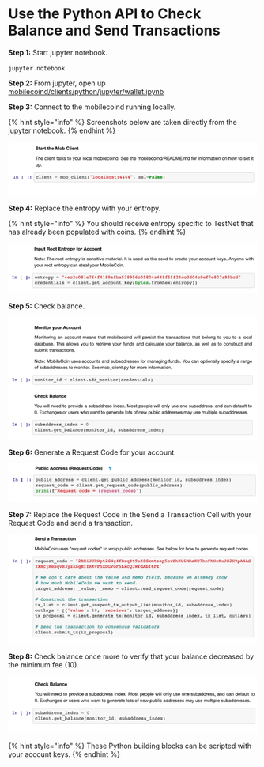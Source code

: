 # Use the Python API to Check Balance and Send Transactions

**Step 1:** Start jupyter notebook.

`jupyter notebook`

**Step 2:** From jupyter, open up [mobilecoind/clients/python/jupyter/wallet.ipynb](https://github.com/mobilecoinofficial/mobilecoin/blob/master/mobilecoind/clients/python/jupyter/wallet.ipynb)

**Step 3:** Connect to the mobilecoind running locally.

{% hint style="info" %}
Screenshots below are taken directly from the jupyter notebook.
{% endhint %}

![How to start the Mob Client](../.gitbook/assets/Start-Mob_Client1.png)

**Step 4:** Replace the entropy with your entropy.

{% hint style="info" %}
You should receive entropy specific to TestNet that has already been populated with coins.
{% endhint %}

![Input root entropy for account.](../.gitbook/assets/Input_Root_Entropy2.png)

**Step 5:** Check balance.

![In the check balance step, you need to provide a subaddress index.](../.gitbook/assets/Monitor_Your_Account3.png)

**Step 6:** Generate a Request Code for your account.

![How to generate a public address (request code).](../.gitbook/assets/Public-Address4.png)

**Step 7:** Replace the Request Code in the Send a Transaction Cell with your Request Code and send a transaction.

![How to generate request codes.](../.gitbook/assets/Send_a_Transaction6.png)

**Step 8:** Check balance once more to verify that your balance decreased by the minimum fee (10).

![How to check balance for verification.](../.gitbook/assets/Check_Balance7.png)

{% hint style="info" %}
These Python building blocks can be scripted with your account keys.
{% endhint %}
